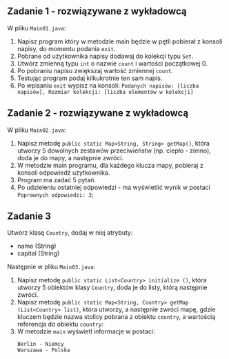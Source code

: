 ## Zadanie 1 - rozwiązywane z wykładowcą

W pliku `Main01.java`:
1. Napisz program który w metodzie main będzie w pętli pobierał z konsoli napisy, do momentu podania `exit`.
2. Pobrane od użytkownika napisy dodawaj do kolekcji typu `Set`.
3. Utwórz zmienną typu `int` o nazwie `count` i wartości początkowej 0.
4. Po pobraniu napisu zwiększaj wartość zmiennej `count`.
3. Testując program podaj kilkukrotnie ten sam napis.
4. Po wpisaniu `exit` wypisz na konsoli: `Podanych napisów: [liczba napisów], Rozmiar kolekcji: [liczba elementów w kolekcji]`




## Zadanie 2 - rozwiązywane z wykładowcą

W pliku `Main02.java`:

1. Napisz metodę `public static Map<String, String> getMap()`, która utworzy 5 dowolnych zestawów przeciwieństw (np. ciepło - zimno), doda je do mapy, a następnie zwróci.
2. W metodzie main programu, dla każdego klucza mapy, pobieraj z konsoli odpowiedź użytkownika.
3. Program ma zadać 5 pytań.
4. Po udzieleniu ostatniej odpowiedzi - ma wyświetlić wynik w postaci `Poprawnych odpowiedzi: 3`;


## Zadanie 3

Utwórz klasę `Country`, dodaj w niej atrybuty:
* name (String)
* capital (String)

Następnie w pliku `Main03.java`:
1. Napisz metodę `public static List<Country> initialize ()`, która utworzy 5 obiektów klasy `Country`,
 doda je do listy, którą następnie zwróci.
2. Napisz metodę `public static Map<String, Country> getMap (List<Country> list)`,
 która utworzy, a następnie zwróci mapę, gdzie kluczem będzie nazwa stolicy pobrana z obiektu `country`, 
 a wartością referencja do obiektu `country`: 
3. W metodzie `main` wyświetl informacje w postaci: 
   ```
   Berlin - Niemcy
   Warszawa - Polska
   ```

